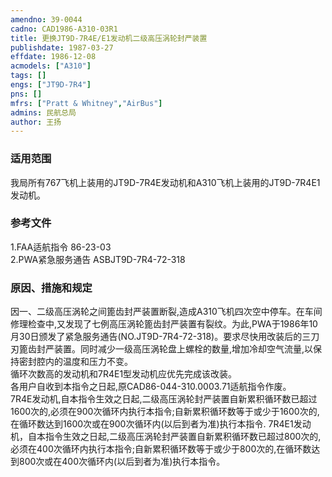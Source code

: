 ```yaml
---
amendno: 39-0044  
cadno: CAD1986-A310-03R1  
title: 更换JT9D-7R4E/E1发动机二级高压涡轮封严装置  
publishdate: 1987-03-27  
effdate: 1986-12-08  
acmodels: ["A310"]  
tags: []  
engs: ["JT9D-7R4"]  
pns: []  
mfrs: ["Pratt & Whitney","AirBus"]  
admins: 民航总局  
author: 王扬  
---
```

  
### 适用范围  
我局所有767飞机上装用的JT9D-7R4E发动机和A310飞机上装用的JT9D-7R4E1发动机。  
  
<!--more-->  
### 参考文件  
  1.FAA适航指令 86-23-03  
  2.PWA紧急服务通告 ASBJT9D-7R4-72-318  
  
### 原因、措施和规定  

  因一、二级高压涡轮之间篦齿封严装置断裂,造成A310飞机四次空中停车。在车间修理检查中,又发现了七例高压涡轮篦齿封严装置有裂纹。为此,PWA于1986年10月30日颁发了紧急服务通告(NO.JT9D-7R4-72-318)。要求尽快用改装后的三刀刃篦齿封严装置。同时减少一级高压涡轮盘上螺栓的数量,增加冷却空气流量,以保持密封腔内的温度和压力不变。  
  循环次数高的发动机和7R4E1型发动机应优先完成该改装。  
  各用户自收到本指令之日起,原CAD86-044-310.0003.71适航指令作废。  
  7R4E发动机,自本指令生效之日起,二级高压涡轮封严装置自新累积循环数已超过1600次的,必须在900次循环内执行本指令;自新累积循环数等于或少于1600次的,在循环数达到1600次或在900次循环内(以后到者为准)执行本指令.    7R4E1发动机，自本指令生效之日起,二级高压涡轮封严装置自新累积循环数已超过800次的,必须在400次循环内执行本指令;自新累积循环数等于或少于800次的,在循环数达到800次或在400次循环内(以后到者为准)执行本指令。  
